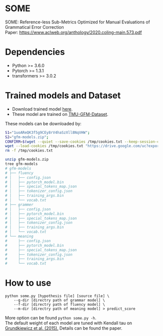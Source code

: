 # SOME
SOME: Reference-less Sub-Metrics Optimized for Manual Evaluations of Grammatical Error Correction  
Paper: https://www.aclweb.org/anthology/2020.coling-main.573.pdf

# Dependencies
- Python >= 3.6.0
- Pytorch >= 1.3.1
- transformers >= 3.0.2

# Trained models and Dataset
- Download trained model [here](https://drive.google.com/file/d/1uoAReQK3f5g9CEy8rV4haSzXll8NqVHW/view?usp=sharing).
- These model are trained on [TMU-GFM-Dataset](https://github.com/tmu-nlp/TMU-GFM-Dataset).

These models can be downloaded by:

```bash
S1="1uoAReQK3f5g9CEy8rV4haSzXll8NqVHW";
S2="gfm-models.zip";
CONFIRM=$(wget --quiet --save-cookies /tmp/cookies.txt --keep-session-cookies --no-check-certificate "https://drive.google.com/uc?export=download&id=$S1" -O- | sed -En 's/.*confirm=([0-9A-Za-z_]+).*/\1/p');
wget --load-cookies /tmp/cookies.txt "https://drive.google.com/uc?export=download&confirm=$CONFIRM&id=$S1" -O $S2;
rm -f /tmp/cookies.txt

unzip gfm-models.zip
tree gfm-models
# gfm-models
# ├── fluency
# │   ├── config.json
# │   ├── pytorch_model.bin
# │   ├── special_tokens_map.json
# │   ├── tokenizer_config.json
# │   ├── training_args.bin
# │   └── vocab.txt
# ├── grammer
# │   ├── config.json
# │   ├── pytorch_model.bin
# │   ├── special_tokens_map.json
# │   ├── tokenizer_config.json
# │   ├── training_args.bin
# │   └── vocab.txt
# └── meaning
#     ├── config.json
#     ├── pytorch_model.bin
#     ├── special_tokens_map.json
#     ├── tokenizer_config.json
#     ├── training_args.bin
#     └── vocab.txt
```



# How to use

```
python some.py [hypothesis file] [source file] \
    --g-dir [directry path of grammar model] \
    --f-dir [directry path of fluency model] \
    --m-dir [directry path of meaning model] > predict_score
```
More option can be found ```python some.py -h```.  
The default weight of each model are tuned with Kendall tau on [Grundkiewicz et al. (2015).](https://www.aclweb.org/anthology/D15-1)
Details can be found the paper.